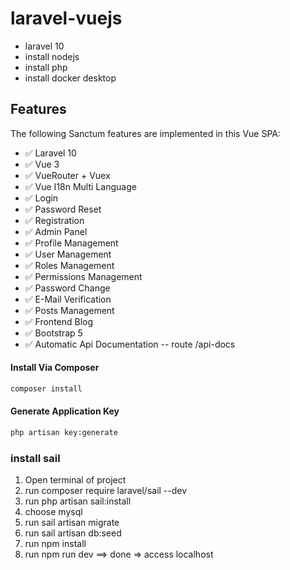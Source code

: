 # laravel-vuejs
- laravel 10
- install nodejs
- install php
- install docker desktop
## Features

The following Sanctum features are implemented in this Vue SPA:

- ✅ Laravel 10
- ✅ Vue 3
- ✅ VueRouter + Vuex
- ✅ Vue I18n Multi Language
- ✅ Login
- ✅ Password Reset
- ✅ Registration
- ✅ Admin Panel
- ✅ Profile Management
- ✅ User Management
- ✅ Roles Management
- ✅ Permissions Management
- ✅ Password Change
- ✅ E-Mail Verification
- ✅ Posts Management
- ✅ Frontend Blog
- ✅ Bootstrap 5
- ✅ Automatic Api Documentation  -- route  /api-docs


#### Install Via Composer

```bash
composer install
```

#### Generate Application Key

```bash
php artisan key:generate
```

### install sail

1. Open terminal of project
2. run composer require laravel/sail --dev
3. run php artisan sail:install
4. choose mysql
5. run sail artisan migrate
6. run sail artisan db:seed
7. run npm install
8. run npm run dev
==> done => access localhost